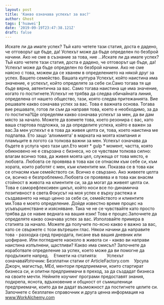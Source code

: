 ```yaml
---
layout: post
title: 'Какво означава успехът за вас?'
author: Ghost
tags: ['huawei']
date: '2019-09-19T23:47:38.121Z'
draft: false
---
```


Искате ли да имате успех? Тъй като четете тази статия, доста е дадено, че отговорът ще бъде, да! Успехът може да бъде определен по безброй начини. Ако не сме в съзнание за това, ние ...Искате ли да имате успех? Тъй като четете тази статия, доста е дадено, че отговорът ще бъде, да!Успехът може да бъде определен по безброй начини. Ако не сме наясно с това, можем да се хванем в определението на някой друг за успех. Вашето семейство. Вашата култура Успехът, който наистина има значение, е успехът, който определяте за себе си.Само тогава тя ще бъде вярна, автентична за вас. Само тогава наистина ще има значение, когато го постигнете.Успехът не трябва да следва обичайната линия, определена от нашето общество, тази, която следва притежанията. Вие решавате какво означава успех за вас. Това е важната основа. Тогава вие решавате, готов ли съм да направя това, което е необходимо, за да го постигна?Ще определям какво означава успехът за мен, да ви дам място за начало. Можете да вземете това, което резонира с вас, като ваша стартова подложка, за да определите успеха, който е важен за вас.За мен успехът е в това да живея целта си, това, което наистина ме подпалва. Ето защо 'алхимията' в марката на моята компания и пламъците в логото са толкова важни за мен. Успехът означава да бъдете в услуга чрез тази цел.Ето моят * gulp * момент, частта, която обикновено не е свързана с бизнеса, но се чувствам толкова силно: влагам всичко това, да живея моята цел, служеща от това място, е любовта. Любовта се проявява в това как се отнасям към себе си, към хората, които работят с мен, към клиентите ми. Показва се в това как се отнасям към семейството си. Всичко е свързано. Ако живеете целта си, всичко е безпроблемно.Любовта се проявява и в това как внасям стойност в живота на клиентите си, за да могат да живеят целта си. Това е саморефлексивен цикъл, който носи все по-динамична позитивност в света.Фокусът на моя успех е върху растежа и създаването на нещо ценно за себе си, семейството и клиентите ми.Това е моето определение. Дойде известно време процес на усъвършенстване и изясняване. Така че не се чувствайте като просто трябва да се навие веднага на вашия език! Това е процес.Започнете да определяте какво означава успех за вас. Използвайте примера в статията за начало. Можете да получите по-ясно какво е важно за вас, като се свържете с този вътрешен глас. Някои начини да направите това - разходка сред природата, писане във вашия дневник или шофиране. Или погледнете наоколо в живота си - какво ви направи наистина изпълнени, щастливи? Какво има смисъл? Започнете да изработвате определение за успех, което може да ви помогне да продължите напред.    Етикети на статията:        Успехът означаваИзточник: Безплатни статии от ArticleFactory.com    Урсула Джорч, магистър, MEd, ментори предприемачи, които стартират бизнеса си, и опитни предприемачи в преход, за да създадат бизнеса на своите мечти. Нейните коучинг програми предоставят знания, подкрепа, яснота, вдъхновение и общност от съмишленици предприемачи, които да ви дадат възможност да постигнете целите си. Започнете с безплатен справочник и друга ценна информация на www.WorkAlchemy.com
